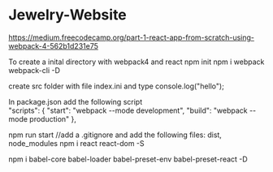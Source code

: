 # Jewelry-Website

https://medium.freecodecamp.org/part-1-react-app-from-scratch-using-webpack-4-562b1d231e75

To create a inital directory with webpack4 and react
npm init
npm i webpack webpack-cli -D

create src folder with file index.ini and type
console.log("hello");

In package.json add the following script  
"scripts": {
"start": "webpack --mode development",
"build": "webpack --mode production"
},

npm run start
//add a .gitignore and add the following files: dist, node_modules
npm i react react-dom -S

npm i babel-core babel-loader babel-preset-env babel-preset-react -D
